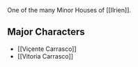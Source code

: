 One of the many Minor Houses of [[Ilrien]]. 

## Major Characters

* [[Viçente Carrasco]]
* [[Vitoria Carrasco]]